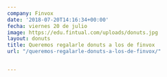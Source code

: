 ```yaml
---
company: Finvox
date: '2018-07-20T14:16:34+00:00'
fecha: viernes 20 de julio
image: https://edu.fintual.com/uploads/donuts.jpg
layout: donuts
title: Queremos regalarle donuts a los de finvox
url: "/queremos-regalarle-donuts-a-los-de-finvox/"


---
```

